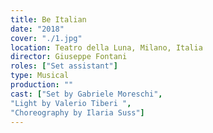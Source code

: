 ```yaml
---
title: Be Italian
date: "2018"
cover: "./1.jpg"
location: Teatro della Luna, Milano, Italia
director: Giuseppe Fontani
roles: ["Set assistant"]
type: Musical
production: ""
cast: ["Set by Gabriele Moreschi",
"Light by Valerio Tiberi ",
"Choreography by Ilaria Suss"]
---
```

